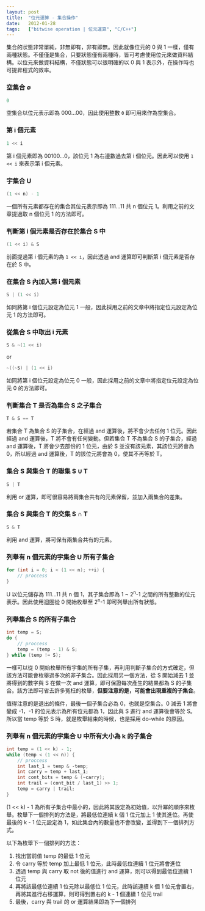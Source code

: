 ```yaml
---
layout: post
title:  "位元運算 - 集合操作"
date:   2012-01-28
tags:   ["bitwise operation | 位元運算", "C/C++"]
---
```


集合的狀態非常單純，非無即有，非有即無。因此就像位元的 0 與 1 一樣，僅有兩種狀態。不僅僅是集合，只要狀態僅有兩種時，皆可考慮使用位元來做資料結構。以位元來做資料結構，不僅狀態可以很明確的以 0 與 1 表示外，在操作時也可提昇程式的效率。

### 空集合 ∅

```c++
0
```

空集合以位元表示即為 000…00，因此使用整數 `0` 即可用來作為空集合。

### 第 i 個元素

```c++
1 << i
```

第 i 個元素即為 00100…0，該位元 1 為右邊數過去第 i 個位元。因此可以使用 `1 << i` 來表示第 i 個元素。

### 宇集合 U

```c++
(1 << n) - 1
```

一個所有元素都存在的集合其位元表示即為 111…11 共 n 個位元 1。利用之前的文章提過取 n 個位元 1 的方法即可。

### 判斷第 i 個元素是否存在於集合 S 中

```c++
(1 << i) & S
```

前面提過第 i 個元素的為 `1 << i`，因此透過 and 運算即可判斷第 i 個元素是否存在於 S 中。

### 在集合 S 內加入第 i 個元素

```c++
S | (1 << i)
```

如同將第 i 個位元設定為位元 1 一般，因此採用之前的文章中將指定位元設定為位元 1 的方法即可。

### 從集合 S 中取出 i 元素

```c++
S & ~(1 << i)
```

or

```c++
~((~S) | (1 << i)
```

如同將第 i 個位元設定為位元 0 一般，因此採用之前的文章中將指定位元設定為位元 0 的方法即可。

### 判斷集合 T 是否為集合 S 之子集合

```c++
T & S == T
```

若集合 T 為集合 S 的子集合，在經過 and 運算後，將不會少去任何 1 位元。因此經過 and 運算後，T 將不會有任何變動。但若集合 T 不為集合 S 的子集合，經過 and 運算後，T 將會少去部份的 1 位元，由於 S 並沒有該元素，其該位元將會為 0，所以經過 and 運算後，T 的該位元將會為 0，使其不再等於 T。

### 集合 S 與集合 T 的聯集 S ∪ T

```c++
S | T
```

利用 or 運算，即可很容易將兩集合共有的元素保留，並加入兩集合的差集。

### 集合 S 與集合 T 的交集 S ∩ T

```c++
S & T
```

利用 and 運算，將可保有兩集合共有的元素。

### 列舉有 n 個元素的宇集合 U 所有子集合

```c++
for (int i = 0; i < (1 << n); ++i) {
    // proccess
}
```

U 以位元儲存為 111…11 共 n 個 1，其子集合即為 1 ~ 2<sup>n</sup>-1 之間的所有整數的位元表示。因此使用迴圈從 0 開始枚舉至 2<sup>n</sup>-1 即可列舉出所有狀態。

### 列舉集合 S 的所有子集合

```c++
int temp = S;
do {
    // proccess
    temp = (temp - 1) & S;
} while (temp != S);
```

一樣可以從 0 開始枚舉所有宇集的所有子集，再利用判斷子集合的方式確定，但該方法可能會枚舉過多次的非子集合。因此採用另一個方法，從 S 開始減去 1 並將得到的數字與 S 在做一次 and 運算，即可保證每次產生的結果都為 S 的子集合。該方法即可省去許多冤枉的枚舉，**但要注意的是，可能會出現重複的子集合**。

值得注意的是退出的條件，最後一個子集合必為 0，也就是空集合。0 減去 1 將會變成 -1，-1 的位元表示為所有位元都為 1，因此與 S 進行 and 運算後會等於 S。所以當 temp 等於 S 時，就是枚舉結束的時候，也是採用 do-while 的原因。

### 列舉有 n 個元素的宇集合 U 中所有大小為 k 的子集合

```c++
int temp = (1 << k) - 1;
while (temp < (1 << n)) {
    // proccess
    int last_1 = temp & -temp;
    int carry = temp + last_1;
    int cont_bits = temp & (~carry);
    int trail = (cont_bit / last_1) >> 1;
    temp = carry | trail;
}
```

(1 << k) - 1 為所有子集合中最小的，因此將其設定為初始值，以升冪的順序來枚舉。枚舉下一個排列的方法是，將最低位連續 k 個 1 位元加上 1 使其進位。再使最後的 k - 1 位元設定為 1，如此集合內的數量也不會改變，並得到下一個排列方式。

以下為枚舉下一個排列的方法：

1. 找出當前值 temp 的最低 1 位元
2. 令 carry 等於 temp 加上最低 1 位元，此時最低位連續 1 位元將會進位
3. 透過 temp 與 carry 取 not 後的值進行 and 運算，則可以得到最低位連續 1 位元
4. 再將該最低位連續 1 位元除以最低位 1 位元，此時該連續 k 個 1 位元會置右，再將其進行右移運算，則可得到置右的 k - 1 個連續 1 位元 trail
5. 最後，carry 與 trail 的 or 運算結果即為下一個排列
